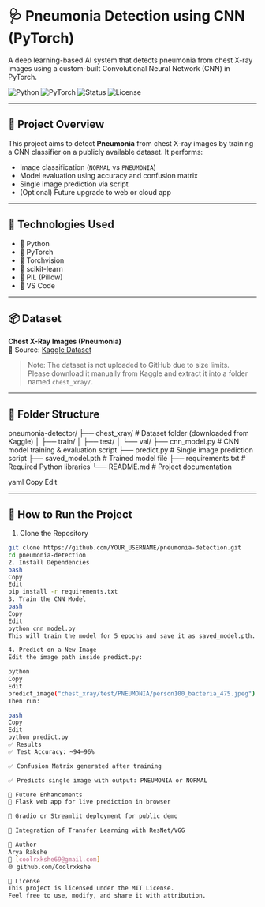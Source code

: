 # 🩺 Pneumonia Detection using CNN (PyTorch)

A deep learning-based AI system that detects pneumonia from chest X-ray images using a custom-built Convolutional Neural Network (CNN) in PyTorch.

![Python](https://img.shields.io/badge/Python-3.10-blue)
![PyTorch](https://img.shields.io/badge/PyTorch-2.0+-ee4c2c)
![Status](https://img.shields.io/badge/Status-Completed-brightgreen)
![License](https://img.shields.io/badge/License-MIT-lightgrey)

---

## 📌 Project Overview

This project aims to detect **Pneumonia** from chest X-ray images by training a CNN classifier on a publicly available dataset. It performs:
- Image classification (`NORMAL` vs `PNEUMONIA`)
- Model evaluation using accuracy and confusion matrix
- Single image prediction via script
- (Optional) Future upgrade to web or cloud app

---

## 🧠 Technologies Used

- 🔶 Python
- 🔶 PyTorch
- 🔶 Torchvision
- 🔶 scikit-learn
- 🔶 PIL (Pillow)
- 🔶 VS Code

---

## 📦 Dataset

**Chest X-Ray Images (Pneumonia)**  
🧪 Source: [Kaggle Dataset](https://www.kaggle.com/datasets/paultimothymooney/chest-xray-pneumonia)

> Note: The dataset is not uploaded to GitHub due to size limits.  
> Please download it manually from Kaggle and extract it into a folder named `chest_xray/`.

---

## 📁 Folder Structure

pneumonia-detector/
├── chest_xray/ # Dataset folder (downloaded from Kaggle)
│ ├── train/
│ ├── test/
│ └── val/
├── cnn_model.py # CNN model training & evaluation script
├── predict.py # Single image prediction script
├── saved_model.pth # Trained model file
├── requirements.txt # Required Python libraries
└── README.md # Project documentation

yaml
Copy
Edit

---

## 🚀 How to Run the Project

 1. Clone the Repository
```bash
git clone https://github.com/YOUR_USERNAME/pneumonia-detection.git
cd pneumonia-detection
2. Install Dependencies
bash
Copy
Edit
pip install -r requirements.txt
3. Train the CNN Model
bash
Copy
Edit
python cnn_model.py
This will train the model for 5 epochs and save it as saved_model.pth.

4. Predict on a New Image
Edit the image path inside predict.py:

python
Copy
Edit
predict_image("chest_xray/test/PNEUMONIA/person100_bacteria_475.jpeg")
Then run:

bash
Copy
Edit
python predict.py
✅ Results
✅ Test Accuracy: ~94–96%

✅ Confusion Matrix generated after training

✅ Predicts single image with output: PNEUMONIA or NORMAL

📌 Future Enhancements
🔹 Flask web app for live prediction in browser

🔹 Gradio or Streamlit deployment for public demo

🔹 Integration of Transfer Learning with ResNet/VGG

👤 Author
Arya Rakshe
📧 [coolrxkshe69@gmail.com]
🌐 github.com/Coolrxkshe

📄 License
This project is licensed under the MIT License.
Feel free to use, modify, and share it with attribution.
